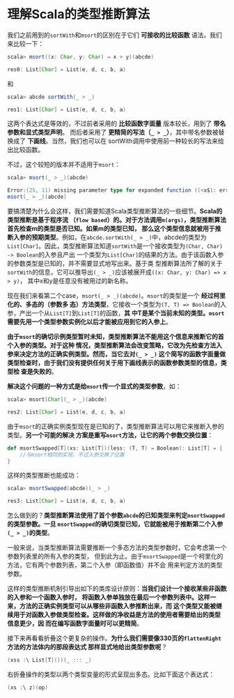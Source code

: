 理解Scala的类型推断算法
===================================================================================
我们之前用到的`sortWith`和`msort`的区别在于它们 **可接收的比较函数** 语法。我们来比较一下：
```scala
scala> msort((x: Char, y: Char) ⇒ x > y)(abcde)

res0: List[Char] = List(e, d, c, b, a)
```
和 
```scala
scala> abcde sortWith(_ > _)

res1: List[Char] = List(e, d, c, b, a)
```
这两个表达式是等效的，不过前者采用的 **比较函数字面量** 版本较长，用到了 **带名参数和显式类型声明**。
而后者采用了 **更精简的写法（`_ > _`）**，其中带名参数被替换成了 **下画线**。当然，我们也可以在
sortWith调用中使用前一种较长的写法来给出比较函数。

不过，这个较短的版本并不适用于`msort`：
```scala
scala> msort(_ > _)(abcde)

Error:(25, 11) missing parameter type for expanded function ((<x$1: error>, <x$2: error>) => x$1.$greater(x$2))
msort(_ > _)(abcde)
```
要搞清楚为什么会这样，我们需要知道Scala类型推断算法的一些细节。**Scala的类型推断是基于程序流
（`flow based`）的。对于方法调用`m(args)`，类型推断算法首先检查m的类型是否已知。如果m的类型已知，
那么这个类型信息就被用于推断入参的预期类型**。例如，在`abcde.sortWith(_ > _)`中，abcde的类型为
`List[Char]`。因此，类型推断算法知道`sortWith`是一个接收类型为`(Char, Char) -> Boolean`的入参且产出
一个类型为`List[Char]`的结果的方法。由于该函数入参的参数类型是已知的，并不需要显式地写出来。基于类
型推断算法所了解的关于`sortWith`的信息，它可以推导出`(_ > _)`应该被展开成`((x: Char, y: Char) => x > y)`，
其中x和y是任意没有被用过的新名称。

现在我们来看第二个case，`msort(_ > _)(abcde)`。`msort`的类型是一个 **经过柯里化的、多态的（参数多
态）方法类型**，它接收一个类型为`(T, T) => Boolean`的入参，产出一个从`List[T]`到`List[T]`的函数，**其
中T是某个当前未知的类型。`msort`需要先用一个类型参数实例化以后才能被应用到它的入参上**。

**由于`msort`的确切示例类型暂时未知，类型推断算法不能用这个信息来推断它的首个入参的类型。对于这种
情况，类型推断算法会改变策略，它改为先检查方法入参来决定方法的正确实例类型。然而，当它去对`(_ > _)`
这个简写的函数字面量做类型检查时，由于我们没有提供任何关于用下画线表示的函数参数类型的信息，类型检
查是失败的**。

**解决这个问题的一种方式是给`msort`传一个显式的类型参数**，如：
```scala
scala> msort[Char](_ > _)(abcde)

res2: List[Char] = List(e, d, c, b, a)
```
由于`msort`的正确实例类型现在是已知的了，类型推断算法可以用它来推断入参的类型。**另一个可能的解决
方案是重写`msort`方法，让它的两个参数交换位置**：
```scala
def msortSwapped[T](xs: List[T])(less: (T, T) ⇒ Boolean): List[T] = {
    //与msort相同的实现，不过入参交换了位置
}
```
这样的类型推断也能成功：
```scala
scala> msortSwapped(abcde)(_ > _)

res3: List[Char] = List(e, d, c, b, a)
```
怎么做到的？**类型推断算法使用了首个参数`abcde`的已知类型来判定`msortSwapped`的类型参数。一旦
`msortSwapped`的确切类型已知，它就能被用于推断第二个入参`(_ > _)`的类型**。

一般来说，当类型推断算法需要推断一个多态方法的类型参数时，它会考虑第一个参数列表里的所有入参的类型，
但到此为止。由于`msortSwapped`是一个柯里化的方法，它有两个参数列表，第二个入参（即函数值）并不会
用来判定方法的类型参数。

这样的类型推断机制引导出如下的类库设计原则：**当我们设计一个接收某些非函数的入参和一个函数入参时，
将函数入参单独放在最后一个参数列表中。这样一来，方法的正确实例类型可以从哪些非函数入参推断出来，而
这个类型又能被继续用于对函数入参做类型检查。这样做的净收益是方法的使用者需要给出的类型 信息更少，因
而在编写函数字面量时可以更精简**。

接下来再看看折叠这个更复杂的操作。**为什么我们需要像330页的`flattenRight`方法的方法体内的那段表达式
那样显式地给出类型参数呢**？
```scala
(xss :\ List[T]())(_ ::: _)
```
右折叠操作的类型以两个类型变量的形式呈现出多态。比如下面这个表达式：
```scala
(xs :\ z)(op)
```
